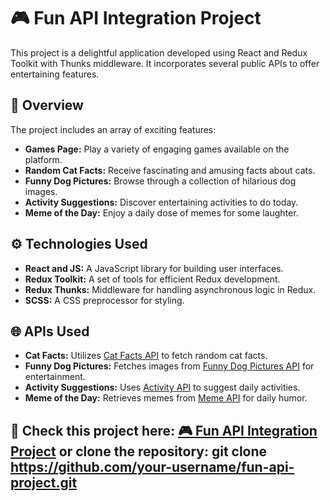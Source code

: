 
# 🎮 Fun API Integration Project

This project is a delightful application developed using React and Redux Toolkit with Thunks middleware. It incorporates several public APIs to offer entertaining features.

## 🌟 Overview

The project includes an array of exciting features:

- **Games Page:** Play a variety of engaging games available on the platform.
- **Random Cat Facts:** Receive fascinating and amusing facts about cats.
- **Funny Dog Pictures:** Browse through a collection of hilarious dog images.
- **Activity Suggestions:** Discover entertaining activities to do today.
- **Meme of the Day:** Enjoy a daily dose of memes for some laughter.

## ⚙️ Technologies Used

- **React and JS:** A JavaScript library for building user interfaces.
- **Redux Toolkit:** A set of tools for efficient Redux development.
- **Redux Thunks:** Middleware for handling asynchronous logic in Redux.
- **SCSS:** A CSS preprocessor for styling.

## 🌐 APIs Used

- **Cat Facts:** Utilizes [Cat Facts API](https://catfact.ninja/fact?max_length=140) to fetch random cat facts.
- **Funny Dog Pictures:** Fetches images from [Funny Dog Pictures API](https://dog.ceo/api/breeds/image/random) for entertainment.
- **Activity Suggestions:** Uses [Activity API](https://www.boredapi.com/api/activity) to suggest daily activities.
- **Meme of the Day:** Retrieves memes from [Meme API](https://api.imgflip.com/get_memes) for daily humor.

## 🚀 Check this project here: [🎮 Fun API Integration Project](https://sigitazaromskiene.github.io/Fun-API-Integration-Project/) or clone the repository: git clone https://github.com/your-username/fun-api-project.git

